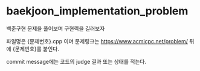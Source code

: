 # baekjoon_implementation_problem
백준구현 문제을 풀어보며 구현력을 길러보자


파일명은 {문제번호}.cpp 이며 문제링크는 https://www.acmicpc.net/problem/ 뒤에 {문제번호}를 붙인다.


commit message에는 코드의 judge 결과 또는 상태를 적는다.

